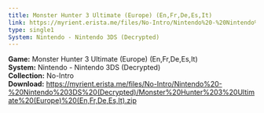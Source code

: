 ```yaml
---
title: Monster Hunter 3 Ultimate (Europe) (En,Fr,De,Es,It)
link: https://myrient.erista.me/files/No-Intro/Nintendo%20-%20Nintendo%203DS%20(Decrypted)/Monster%20Hunter%203%20Ultimate%20(Europe)%20(En,Fr,De,Es,It).zip
type: single1
System: Nintendo - Nintendo 3DS (Decrypted)
---
```

<b>Game:</b> Monster Hunter 3 Ultimate (Europe) (En,Fr,De,Es,It)<br>
<b>System:</b> Nintendo - Nintendo 3DS (Decrypted)<br>
<b>Collection:</b> No-Intro<br>
<b>Download:</b> https://myrient.erista.me/files/No-Intro/Nintendo%20-%20Nintendo%203DS%20(Decrypted)/Monster%20Hunter%203%20Ultimate%20(Europe)%20(En,Fr,De,Es,It).zip